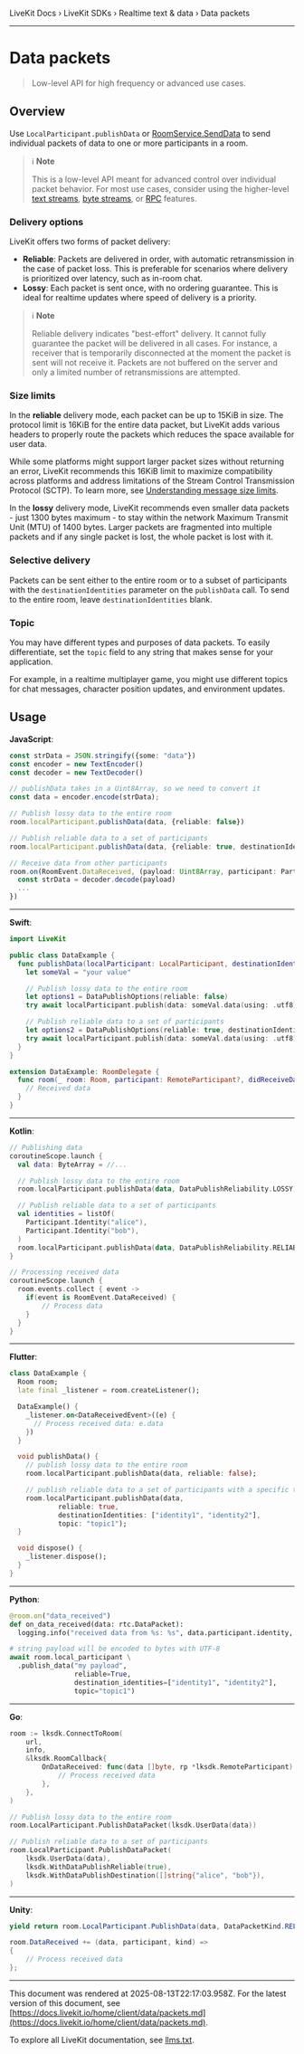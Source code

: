 LiveKit Docs › LiveKit SDKs › Realtime text & data › Data packets

---

# Data packets

> Low-level API for high frequency or advanced use cases.

## Overview

Use `LocalParticipant.publishData` or [RoomService.SendData](https://docs.livekit.io/reference/server/server-apis.md#senddata) to send individual packets of data to one or more participants in a room.

> ℹ️ **Note**
> 
> This is a low-level API meant for advanced control over individual packet behavior. For most use cases, consider using the higher-level [text streams](https://docs.livekit.io/home/client/data/text-streams.md), [byte streams](https://docs.livekit.io/home/client/data/byte-streams.md), or [RPC](https://docs.livekit.io/home/client/data/rpc.md) features.

### Delivery options

LiveKit offers two forms of packet delivery:

- **Reliable**: Packets are delivered in order, with automatic retransmission in the case of packet loss. This is preferable for scenarios where delivery is prioritized over latency, such as in-room chat.
- **Lossy**: Each packet is sent once, with no ordering guarantee. This is ideal for realtime updates where speed of delivery is a priority.

> ℹ️ **Note**
> 
> Reliable delivery indicates "best-effort" delivery. It cannot fully guarantee the packet will be delivered in all cases. For instance, a receiver that is temporarily disconnected at the moment the packet is sent will not receive it. Packets are not buffered on the server and only a limited number of retransmissions are attempted.

### Size limits

In the **reliable** delivery mode, each packet can be up to 15KiB in size. The protocol limit is 16KiB for the entire data packet, but LiveKit adds various headers to properly route the packets which reduces the space available for user data.

While some platforms might support larger packet sizes without returning an error, LiveKit recommends this 16KiB limit to maximize compatibility across platforms and address limitations of the Stream Control Transmission Protocol (SCTP).  To learn more, see [Understanding message size limits](https://developer.mozilla.org/en-US/docs/Web/API/WebRTC_API/Using_data_channels#understanding_message_size_limits).

In the **lossy** delivery mode, LiveKit recommends even smaller data packets - just 1300 bytes maximum - to stay within the network Maximum Transmit Unit (MTU) of 1400 bytes. Larger packets are fragmented into multiple packets and if any single packet is lost, the whole packet is lost with it.

### Selective delivery

Packets can be sent either to the entire room or to a subset of participants with the `destinationIdentities` parameter on the `publishData` call. To send to the entire room, leave `destinationIdentities` blank.

### Topic

You may have different types and purposes of data packets. To easily differentiate, set the `topic` field to any string that makes sense for your application.

For example, in a realtime multiplayer game, you might use different topics for chat messages, character position updates, and environment updates.

## Usage

**JavaScript**:

```typescript
const strData = JSON.stringify({some: "data"})
const encoder = new TextEncoder()
const decoder = new TextDecoder()

// publishData takes in a Uint8Array, so we need to convert it
const data = encoder.encode(strData);

// Publish lossy data to the entire room
room.localParticipant.publishData(data, {reliable: false})

// Publish reliable data to a set of participants
room.localParticipant.publishData(data, {reliable: true, destinationIdentities: ['my-participant-identity']})

// Receive data from other participants
room.on(RoomEvent.DataReceived, (payload: Uint8Array, participant: Participant, kind: DataPacket_Kind) => {
  const strData = decoder.decode(payload)
  ...
})

```

---

**Swift**:

```swift
import LiveKit

public class DataExample {
  func publishData(localParticipant: LocalParticipant, destinationIdentities: [Participant.Identity]) async throws {
    let someVal = "your value"

    // Publish lossy data to the entire room
    let options1 = DataPublishOptions(reliable: false)
    try await localParticipant.publish(data: someVal.data(using: .utf8), options: options1)

    // Publish reliable data to a set of participants
    let options2 = DataPublishOptions(reliable: true, destinationIdentities: destinationIdentities)
    try await localParticipant.publish(data: someVal.data(using: .utf8), options: options2)
  }
}

extension DataExample: RoomDelegate {
  func room(_ room: Room, participant: RemoteParticipant?, didReceiveData data: Data, forTopic topic: String) {
    // Received data
  }
}

```

---

**Kotlin**:

```kotlin
// Publishing data
coroutineScope.launch {
  val data: ByteArray = //...

  // Publish lossy data to the entire room
  room.localParticipant.publishData(data, DataPublishReliability.LOSSY)

  // Publish reliable data to a set of participants
  val identities = listOf(
    Participant.Identity("alice"),
    Participant.Identity("bob"),
  )
  room.localParticipant.publishData(data, DataPublishReliability.RELIABLE, identities)
}

// Processing received data
coroutineScope.launch {
  room.events.collect { event ->
    if(event is RoomEvent.DataReceived) {
        // Process data
    }
  }
}

```

---

**Flutter**:

```dart
class DataExample {
  Room room;
  late final _listener = room.createListener();

  DataExample() {
    _listener.on<DataReceivedEvent>((e) {
      // Process received data: e.data
    })
  }

  void publishData() {
    // publish lossy data to the entire room
    room.localParticipant.publishData(data, reliable: false);

    // publish reliable data to a set of participants with a specific topic
    room.localParticipant.publishData(data,
            reliable: true,
            destinationIdentities: ["identity1", "identity2"],
            topic: "topic1");
  }

  void dispose() {
    _listener.dispose();
  }
}

```

---

**Python**:

```python
@room.on("data_received")
def on_data_received(data: rtc.DataPacket):
  logging.info("received data from %s: %s", data.participant.identity, data.data)

# string payload will be encoded to bytes with UTF-8
await room.local_participant \
  .publish_data("my payload",
                reliable=True,
                destination_identities=["identity1", "identity2"],
                topic="topic1")

```

---

**Go**:

```go
room := lksdk.ConnectToRoom(
	url,
	info,
	&lksdk.RoomCallback{
		OnDataReceived: func(data []byte, rp *lksdk.RemoteParticipant) {
			// Process received data
		},
	},
)

// Publish lossy data to the entire room
room.LocalParticipant.PublishDataPacket(lksdk.UserData(data))

// Publish reliable data to a set of participants
room.LocalParticipant.PublishDataPacket(
    lksdk.UserData(data),
    lksdk.WithDataPublishReliable(true),
    lksdk.WithDataPublishDestination([]string{"alice", "bob"}),
)

```

---

**Unity**:

```csharp
yield return room.LocalParticipant.PublishData(data, DataPacketKind.RELIABLE, participant1, participant2);

room.DataReceived += (data, participant, kind) =>
{
    // Process received data
};

```

---

This document was rendered at 2025-08-13T22:17:03.958Z.
For the latest version of this document, see [https://docs.livekit.io/home/client/data/packets.md](https://docs.livekit.io/home/client/data/packets.md).

To explore all LiveKit documentation, see [llms.txt](https://docs.livekit.io/llms.txt).